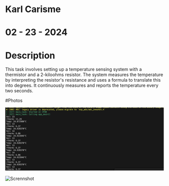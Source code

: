 # Karl Carisme
# 02 - 23 - 2024


# Description
This task involves setting up a temperature sensing system with a thermistor and a  2-kiloohms resistor. The system measures the temperature by interpreting the resistor's resistance and uses a formula to translate this into degrees. It continuously measures and reports the temperature every two seconds. 




#Photos


![Screenshot](celsuis.png)


![Scrennshot](circuit.png)



